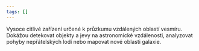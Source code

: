 ```yaml
---
tags: []
---
```

Vysoce citlivé zařízení určené k průzkumu vzdálených oblastí vesmíru. Dokážou detekovat objekty a jevy na astronomické vzdálenosti, analyzovat pohyby nepřátelských lodí nebo mapovat nové oblasti galaxie.